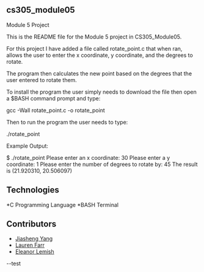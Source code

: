 ## cs305_module05
Module 5 Project


This is the README file for the Module 5 project in CS305_Module05. 

For this project I have added a file called rotate_point.c that when ran, allows the user to enter the x coordinate, y coordinate, and the degrees to rotate. 

The program then calculates the new point based on the degrees that the user entered to rotate them. 

To install the program the user simply needs to download the file then open a $BASH command prompt and type: 

gcc -Wall rotate_point.c -o rotate_point

Then to run the program the user needs to type: 

./rotate_point

Example Output: 

$ ./rotate_point
Please enter an x coordinate: 30
Please enter a y coordinate: 1
Please enter the number of degrees to rotate by: 45
The result is (21.920310, 20.506097)

## Technologies
*C Programming Language
*BASH Terminal

## Contributors
* [Jiasheng Yang](https://github.com/Jiasheng-Yang)
* [Lauren Farr](https://github.com/lkf57)
* [Eleanor Lemish](https://github.com/el845)

--test
